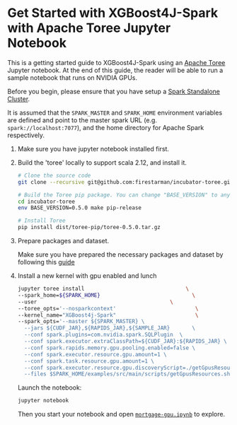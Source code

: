 Get Started with XGBoost4J-Spark with Apache Toree Jupyter Notebook
===================================================================

This is a getting started guide to XGBoost4J-Spark using an [Apache Toree](https://toree.apache.org/) Jupyter notebook. At the end of this guide, the reader will be able to run a sample notebook that runs on NVIDIA GPUs.

Before you begin, please ensure that you have setup a [Spark Standalone Cluster](/docs/get-started/xgboost-examples/on-prem-cluster/standalone-scala.md).

It is assumed that the `SPARK_MASTER` and `SPARK_HOME` environment variables are defined and point to the master spark URL (e.g. `spark://localhost:7077`), and the home directory for Apache Spark respectively.

1. Make sure you have jupyter notebook installed first.
2. Build the 'toree' locally to support scala 2.12, and install it.

    ``` bash
    # Clone the source code
    git clone --recursive git@github.com:firestarman/incubator-toree.git -b for-scala-2.12

    # Build the Toree pip package. You can change "BASE_VERSION" to any version since it is used locally only.
    cd incubator-toree
    env BASE_VERSION=0.5.0 make pip-release

    # Install Toree
    pip install dist/toree-pip/toree-0.5.0.tar.gz
    ```

3. Prepare packages and dataset.

    Make sure you have prepared the necessary packages and dataset by following this [guide](/docs/get-started/xgboost-examples/prepare-package-data/preparation-scala.md)

4. Install a new kernel with gpu enabled and lunch

    ``` bash
    jupyter toree install                                \
    --spark_home=${SPARK_HOME}                             \
    --user                                          \
    --toree_opts='--nosparkcontext'                         \
    --kernel_name="XGBoost4j-Spark"                         \
    --spark_opts='--master ${SPARK_MASTER} \
      --jars ${CUDF_JAR},${RAPIDS_JAR},${SAMPLE_JAR}       \
      --conf spark.plugins=com.nvidia.spark.SQLPlugin  \
      --conf spark.executor.extraClassPath=${CUDF_JAR}:${RAPIDS_JAR} \
      --conf spark.rapids.memory.gpu.pooling.enabled=false \
      --conf spark.executor.resource.gpu.amount=1 \
      --conf spark.task.resource.gpu.amount=1 \
      --conf spark.executor.resource.gpu.discoveryScript=./getGpusResources.sh \
      --files $SPARK_HOME/examples/src/main/scripts/getGpusResources.sh'
    ```

    Launch the notebook:

    ``` bash
    jupyter notebook
    ```

    Then you start your notebook and open [`mortgage-gpu.ipynb`](/examples/mortgage/notebooks/scala/mortgage-gpu.ipynb) to explore.
